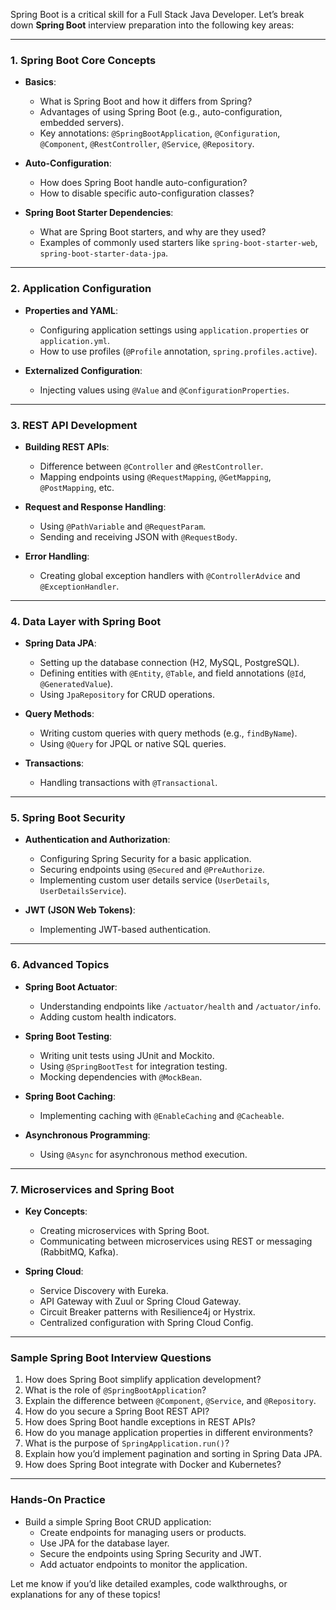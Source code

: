 Spring Boot is a critical skill for a Full Stack Java Developer. Let’s break down **Spring Boot** interview preparation into the following key areas:

---

### **1. Spring Boot Core Concepts**
- **Basics**:
  - What is Spring Boot and how it differs from Spring?
  - Advantages of using Spring Boot (e.g., auto-configuration, embedded servers).
  - Key annotations: `@SpringBootApplication`, `@Configuration`, `@Component`, `@RestController`, `@Service`, `@Repository`.

- **Auto-Configuration**:
  - How does Spring Boot handle auto-configuration?
  - How to disable specific auto-configuration classes?

- **Spring Boot Starter Dependencies**:
  - What are Spring Boot starters, and why are they used?
  - Examples of commonly used starters like `spring-boot-starter-web`, `spring-boot-starter-data-jpa`.

---

### **2. Application Configuration**
- **Properties and YAML**:
  - Configuring application settings using `application.properties` or `application.yml`.
  - How to use profiles (`@Profile` annotation, `spring.profiles.active`).

- **Externalized Configuration**:
  - Injecting values using `@Value` and `@ConfigurationProperties`.

---

### **3. REST API Development**
- **Building REST APIs**:
  - Difference between `@Controller` and `@RestController`.
  - Mapping endpoints using `@RequestMapping`, `@GetMapping`, `@PostMapping`, etc.

- **Request and Response Handling**:
  - Using `@PathVariable` and `@RequestParam`.
  - Sending and receiving JSON with `@RequestBody`.

- **Error Handling**:
  - Creating global exception handlers with `@ControllerAdvice` and `@ExceptionHandler`.

---

### **4. Data Layer with Spring Boot**
- **Spring Data JPA**:
  - Setting up the database connection (H2, MySQL, PostgreSQL).
  - Defining entities with `@Entity`, `@Table`, and field annotations (`@Id`, `@GeneratedValue`).
  - Using `JpaRepository` for CRUD operations.

- **Query Methods**:
  - Writing custom queries with query methods (e.g., `findByName`).
  - Using `@Query` for JPQL or native SQL queries.

- **Transactions**:
  - Handling transactions with `@Transactional`.

---

### **5. Spring Boot Security**
- **Authentication and Authorization**:
  - Configuring Spring Security for a basic application.
  - Securing endpoints using `@Secured` and `@PreAuthorize`.
  - Implementing custom user details service (`UserDetails`, `UserDetailsService`).

- **JWT (JSON Web Tokens)**:
  - Implementing JWT-based authentication.

---

### **6. Advanced Topics**
- **Spring Boot Actuator**:
  - Understanding endpoints like `/actuator/health` and `/actuator/info`.
  - Adding custom health indicators.

- **Spring Boot Testing**:
  - Writing unit tests using JUnit and Mockito.
  - Using `@SpringBootTest` for integration testing.
  - Mocking dependencies with `@MockBean`.

- **Spring Boot Caching**:
  - Implementing caching with `@EnableCaching` and `@Cacheable`.

- **Asynchronous Programming**:
  - Using `@Async` for asynchronous method execution.

---

### **7. Microservices and Spring Boot**
- **Key Concepts**:
  - Creating microservices with Spring Boot.
  - Communicating between microservices using REST or messaging (RabbitMQ, Kafka).

- **Spring Cloud**:
  - Service Discovery with Eureka.
  - API Gateway with Zuul or Spring Cloud Gateway.
  - Circuit Breaker patterns with Resilience4j or Hystrix.
  - Centralized configuration with Spring Cloud Config.

---

### **Sample Spring Boot Interview Questions**
1. How does Spring Boot simplify application development?
2. What is the role of `@SpringBootApplication`?
3. Explain the difference between `@Component`, `@Service`, and `@Repository`.
4. How do you secure a Spring Boot REST API?
5. How does Spring Boot handle exceptions in REST APIs?
6. How do you manage application properties in different environments?
7. What is the purpose of `SpringApplication.run()`?
8. Explain how you’d implement pagination and sorting in Spring Data JPA.
9. How does Spring Boot integrate with Docker and Kubernetes?

---

### **Hands-On Practice**
- Build a simple Spring Boot CRUD application:
  - Create endpoints for managing users or products.
  - Use JPA for the database layer.
  - Secure the endpoints using Spring Security and JWT.
  - Add actuator endpoints to monitor the application.

Let me know if you’d like detailed examples, code walkthroughs, or explanations for any of these topics!
